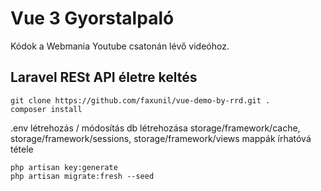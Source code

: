 # Vue 3 Gyorstalpaló

Kódok a Webmania Youtube csatonán lévő videóhoz.

## Laravel RESt API életre keltés

```
git clone https://github.com/faxunil/vue-demo-by-rrd.git .
composer install
```

.env létrehozás / módosítás
db létrehozása
storage/framework/cache, storage/framework/sessions, storage/framework/views mappák írhatóvá tétele

```
php artisan key:generate
php artisan migrate:fresh --seed
```
